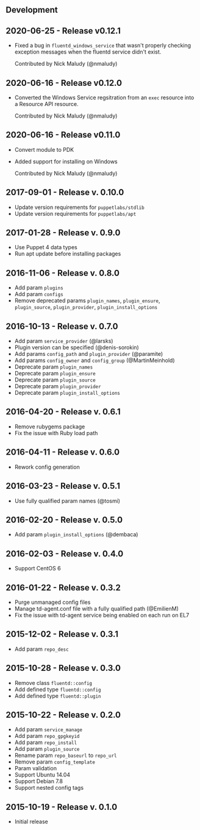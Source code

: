 ## Development

## 2020-06-25 - Release v0.12.1

- Fixed a bug in `fluentd_windows_service` that wasn't properly checking exception messages when the fluentd service didn't exist.

  Contributed by Nick Maludy (@nmaludy)

## 2020-06-16 - Release v0.12.0

- Converted the Windows Service regsitration from an `exec` resource into a Resource API resource.

  Contributed by Nick Maludy (@nmaludy)

## 2020-06-16 - Release v0.11.0

- Convert module to PDK
- Added support for installing on Windows

  Contributed by Nick Maludy (@nmaludy)

## 2017-09-01 - Release v. 0.10.0

- Update version requirements for `puppetlabs/stdlib`
- Update version requirements for `puppetlabs/apt`

## 2017-01-28 - Release v. 0.9.0

 - Use Puppet 4 data types
 - Run apt update before installing packages

## 2016-11-06 - Release v. 0.8.0

 - Add param `plugins`
 - Add param `configs`
 - Remove deprecated params `plugin_names`, `plugin_ensure`, `plugin_source`,
   `plugin_provider`, `plugin_install_options`

## 2016-10-13 - Release v. 0.7.0

 - Add param `service_provider` (@larsks)
 - Plugin version can be specified (@denis-sorokin)
 - Add params `config_path` and `plugin_provider` (@paramite)
 - Add params `config_owner` and `config_group` (@MartinMeinhold)
 - Deprecate param `plugin_names`
 - Deprecate param `plugin_ensure`
 - Deprecate param `plugin_source`
 - Deprecate param `plugin_provider`
 - Deprecate param `plugin_install_options`

## 2016-04-20 - Release v. 0.6.1

 - Remove rubygems package
 - Fix the issue with Ruby load path

## 2016-04-11 - Release v. 0.6.0

 - Rework config generation

## 2016-03-23 - Release v. 0.5.1

 - Use fully qualified param names (@tosmi)

## 2016-02-20 - Release v. 0.5.0

 - Add param `plugin_install_options` (@dembaca)

## 2016-02-03 - Release v. 0.4.0

 - Support CentOS 6

## 2016-01-22 - Release v. 0.3.2

 - Purge unmanaged config files
 - Manage td-agent.conf file with a fully qualified path (@EmilienM)
 - Fix the issue with td-agent service being enabled on each run on EL7

## 2015-12-02 - Release v. 0.3.1

 - Add param `repo_desc`

## 2015-10-28 - Release v. 0.3.0

 - Remove class `fluentd::config`
 - Add defined type `fluentd::config`
 - Add defined type `fluentd::plugin`

## 2015-10-22 - Release v. 0.2.0

 - Add param `service_manage`
 - Add param `repo_gpgkeyid`
 - Add param `repo_install`
 - Add param `plugin_source`
 - Rename param `repo_baseurl` to `repo_url`
 - Remove param `config_template`
 - Param validation
 - Support Ubuntu 14.04
 - Support Debian 7.8
 - Support nested config tags

## 2015-10-19 - Release v. 0.1.0

 - Initial release
